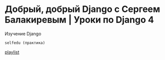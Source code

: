 # Добрый, добрый Django с Сергеем Балакиревым | Уроки по Django 4
Изучение Django
```
selfedu (практика)
```
[playlist](https://www.youtube.com/watch?v=oBU83uojltE&list=PLA0M1Bcd0w8yU5h2vwZ4LO7h1xt8COUXl&index=1)


